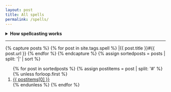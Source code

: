 ```yaml
---
layout: post
title: All spells
permalink: /spells/
---
```


<details markdown="1">
<summary><b>How spellcasting works</b></summary>
If you have a <b>Spellbook</b>, you can cast the associated spell. You can roll up to 4 Magic dice (that you acquire by holding <i>magical</i> items in your Inventory). The effects of the spell depend on the number of [dice] used, and the [sum] of the result.

If you roll doubles when casting a spell, you mark 1 <b>Notch</b> on it. You can only repair it by <b>Recharging</b> it. If it gets 3 Notches, it is destroyed and is unrepairable.

If you roll doubles when casting a spell without a spellbook (such as with the Spellmind gift), then you take 1d6 Wit damage. Make a Wit save - if unsuccessful, you get the <b>Mad</b> Condition, that can be removed after a full rest. This takes up a slot.
</details>

***

{% capture posts %}
  {% for post in site.tags.spell %}
    |{{ post.title }}#{{ post.url }}
  {% endfor %}
{% endcapture %}
{% assign sortedposts = posts | split: '|' | sort %}
<ol>
{% for post in sortedposts %}
{% assign postitems = post | split: '#' %}
{% unless forloop.first %}
  <li> <a href="{{ site.baseurl }}{{ postitems[1] }}">{{ postitems[0] }}</a></li> 
{% endunless %}
{% endfor %} 
</ol>


